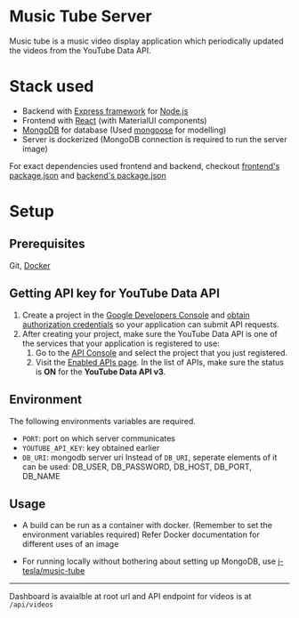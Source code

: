 # Music Tube Server

Music tube is a music video display application which periodically updated the videos from the YouTube Data API.

# Stack used

- Backend with [Express framework](https://expressjs.com/) for [Node.js](https://nodejs.org/en/)
- Frontend with [React](https://reactjs.org/) (with MaterialUI components)
- [MongoDB](https://www.mongodb.com/) for database (Used [mongoose](https://mongoosejs.com/) for modelling)
- Server is dockerized (MongoDB connection is required to run the server image)

For exact dependencies used frontend and backend, checkout [frontend's package.json](/frontend/package.json) and [backend's package.json](/backend/package.json)

# Setup

## Prerequisites

Git, [Docker](https://docs.docker.com/get-docker/)

## Getting API key for YouTube Data API

1.  Create a project in the [Google Developers Console](https://console.developers.google.com/) and [obtain authorization credentials](https://developers.google.com/youtube/registering_an_application) so your application can submit API requests.
2.  After creating your project, make sure the YouTube Data API is one of the services that your application is registered to use:
    1.  Go to the [API Console](https://console.developers.google.com/) and select the project that you just registered.
    2.  Visit the [Enabled APIs page](https://console.developers.google.com/apis/enabled). In the list of APIs, make sure the status is **ON** for the **YouTube Data API v3**. 

## Environment

The following environments variables are required.

- `PORT`: port on which server communicates
- `YOUTUBE_API_KEY`: key obtained earlier
- `DB_URI`: mongodb server uri
  Instead of `DB_URI`, seperate elements of it can be used:
    DB_USER, DB_PASSWORD, DB_HOST, DB_PORT, DB_NAME
    
## Usage 
+ A build can be run as a container with docker. (Remember to set the environment variables required)
Refer Docker documentation for different uses of an image

+ For running locally without bothering about setting up MongoDB, use [j-tesla/music-tube](https://github.com/j-tesla/music-tube)

__________

<!-- **Demo deployment:**: https://music--tube.herokuapp.com/ -->  
Dashboard is avaialble at root url and API endpoint for videos is at `/api/videos`
